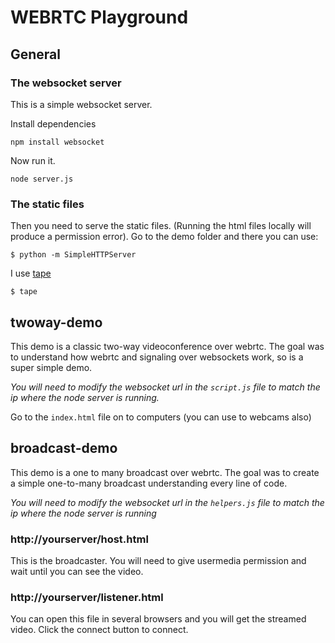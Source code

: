 # WEBRTC Playground

## General

### The websocket server
This is a simple websocket server.

Install dependencies

    npm install websocket
Now run it.

    node server.js

### The static files
Then you need to serve the static files. (Running the html files locally will produce a permission error). Go to the demo folder and there you can use:

    $ python -m SimpleHTTPServer

I use [tape](https://github.com/blackjid/tape)

    $ tape

## twoway-demo
This demo is a classic two-way videoconference over webrtc. The goal was to understand how webrtc and signaling over websockets work, so is a super simple demo.

*You will need to modify the websocket url in the `script.js` file to match the ip where the node server is running.*

Go to the `index.html` file on to computers (you can use to webcams also)

## broadcast-demo
This demo is a one to many broadcast over webrtc. The goal was to create a simple one-to-many broadcast understanding every line of code.

*You will need to modify the websocket url in the `helpers.js` file to match the ip where the node server is running*

### http://yourserver/host.html
This is the broadcaster. You will need to give usermedia permission and wait until you can see the video.

### http://yourserver/listener.html
You can open this file in several browsers and you will get the streamed video. Click the connect button to connect.